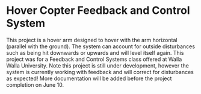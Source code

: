 # Hover Copter Feedback and Control System
This project is a hover arm designed to hover with the arm horizontal (parallel with the ground).  The system can account for outside disturbances such as being hit downwards or upwards and will level itself again.  This project was for a Feedback and Control Systems class offered at Walla Walla University.
Note this project is still under development, however the system is currently working with feedback and will correct for disturbances as expected!
More documentation will be added before the project completion on June 10.
